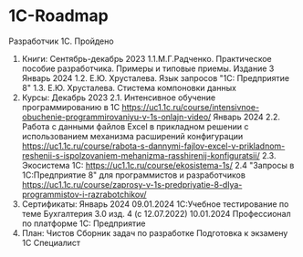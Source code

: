 # 1C-Roadmap
Разработчик 1С. Пройдено
1. Книги:
   Сентябрь-декабрь 2023
   1.1.М.Г.Радченко. Практическое пособие разработчика. Примеры и типовые приемы. Издание 3
   Январь 2024
   1.2. Е.Ю. Хрусталева. Язык запросов "1С: Предприятие 8"
   1.3. Е.Ю. Хрусталева. Стистема компоновки данных
2. Курсы:
   Декабрь 2023
   2.1. Интенсивное обучение программированию в 1С https://uc1.1c.ru/course/intensivnoe-obuchenie-programmirovaniyu-v-1s-onlajn-video/
   Январь 2024
   2.2. Работа с данными файлов Excel в прикладном решении с использованием механизма расширений конфигурации https://uc1.1c.ru/course/rabota-s-dannymi-fajlov-excel-v-prikladnom-reshenii-s-ispolzovaniem-mehanizma-rasshirenij-konfiguratsii/
   2.3. Экосистема 1С: https://uc1.1c.ru/course/ekosistema-1s/
   2.4 "Запросы в 1С:Предприятие 8" для программистов и разработчиков  https://uc1.1c.ru/course/zaprosy-v-1s-predpriyatie-8-dlya-programmistov-i-razrabotchikov/ 
4. Сертификаты:
   Январь 2024
   09.01.2024 1С:Учебное тестирование по теме Бухгалтерия 3.0 изд. 4 (с 12.07.2022)
   10.01.2024 Профессионал по платформе 1С: Предприятие
5. План:
   Чистов Сборник задач по разработке
   Подготовка к экзамену 1С Специалист
